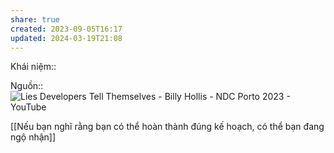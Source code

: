 ```yaml
---
share: true
created: 2023-09-05T16:17
updated: 2024-03-19T21:08
---
```

Khái niệm:: 

Nguồn:: ![Lies Developers Tell Themselves - Billy Hollis - NDC Porto 2023 - YouTube](https://youtu.be/rySTB112z6w?si=Rj5AZyOAnn5mDWf5&t=165)

[[Nếu bạn nghĩ rằng bạn có thể hoàn thành đúng kế hoạch, có thể bạn đang ngộ nhận]]